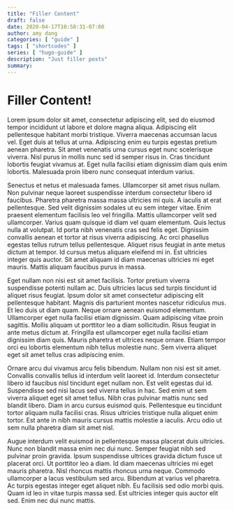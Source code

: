 ```yaml
---
title: "Filler Content"
draft: false
date: 2020-04-17T10:58:31-07:00
author: amy dang
categories: [ "guide" ]
tags: [ "shortcodes" ]
series: [ "hugo-guide" ]
description: "Just filler posts"
summary:
---
```


# Filler Content!

Lorem ipsum dolor sit amet, consectetur adipiscing elit, sed do eiusmod tempor
incididunt ut labore et dolore magna aliqua. Adipiscing elit pellentesque
habitant morbi tristique. Viverra maecenas accumsan lacus vel. Eget duis at
tellus at urna. Adipiscing enim eu turpis egestas pretium aenean pharetra. Sit
amet venenatis urna cursus eget nunc scelerisque viverra. Nisl purus in mollis
nunc sed id semper risus in. Cras tincidunt lobortis feugiat vivamus at. Eget
nulla facilisi etiam dignissim diam quis enim lobortis. Malesuada proin libero
nunc consequat interdum varius.

Senectus et netus et malesuada fames. Ullamcorper sit amet risus nullam. Non
pulvinar neque laoreet suspendisse interdum consectetur libero id faucibus.
Pharetra pharetra massa massa ultricies mi quis. A iaculis at erat
pellentesque. Sed velit dignissim sodales ut eu sem integer vitae. Enim
praesent elementum facilisis leo vel fringilla. Mattis ullamcorper velit sed
ullamcorper. Varius quam quisque id diam vel quam elementum. Quis lectus nulla
at volutpat. Id porta nibh venenatis cras sed felis eget. Dignissim convallis
aenean et tortor at risus viverra adipiscing. Ac orci phasellus egestas tellus
rutrum tellus pellentesque. Aliquet risus feugiat in ante metus dictum at
tempor. Id cursus metus aliquam eleifend mi in. Est ultricies integer quis
auctor. Sit amet aliquam id diam maecenas ultricies mi eget mauris. Mattis
aliquam faucibus purus in massa.

Eget nullam non nisi est sit amet facilisis. Tortor pretium viverra suspendisse
potenti nullam ac. Duis ultricies lacus sed turpis tincidunt id aliquet risus
feugiat. Ipsum dolor sit amet consectetur adipiscing elit pellentesque
habitant. Magnis dis parturient montes nascetur ridiculus mus. Et leo duis ut
diam quam. Neque ornare aenean euismod elementum. Ullamcorper eget nulla
facilisi etiam dignissim. Quam adipiscing vitae proin sagittis. Mollis aliquam
ut porttitor leo a diam sollicitudin. Risus feugiat in ante metus dictum at.
Fringilla est ullamcorper eget nulla facilisi etiam dignissim diam quis. Mauris
pharetra et ultrices neque ornare. Etiam tempor orci eu lobortis elementum nibh
tellus molestie nunc. Sem viverra aliquet eget sit amet tellus cras adipiscing
enim.

Ornare arcu dui vivamus arcu felis bibendum. Nullam non nisi est sit amet.
Convallis convallis tellus id interdum velit laoreet id. Interdum consectetur
libero id faucibus nisl tincidunt eget nullam non. Est velit egestas dui id.
Suspendisse sed nisi lacus sed viverra tellus in hac. Sed enim ut sem viverra
aliquet eget sit amet tellus. Nibh cras pulvinar mattis nunc sed blandit
libero. Diam in arcu cursus euismod quis. Pellentesque eu tincidunt tortor
aliquam nulla facilisi cras. Risus ultricies tristique nulla aliquet enim
tortor. Est ante in nibh mauris cursus mattis molestie a iaculis. Arcu odio ut
sem nulla pharetra diam sit amet nisl.

Augue interdum velit euismod in pellentesque massa placerat duis ultricies.
Nunc non blandit massa enim nec dui nunc. Semper feugiat nibh sed pulvinar
proin gravida. Ipsum suspendisse ultrices gravida dictum fusce ut placerat
orci. Ut porttitor leo a diam. Id diam maecenas ultricies mi eget mauris
pharetra. Nisl rhoncus mattis rhoncus urna neque. Commodo ullamcorper a lacus
vestibulum sed arcu. Bibendum at varius vel pharetra. Ac turpis egestas integer
eget aliquet nibh. Eu facilisis sed odio morbi quis. Quam id leo in vitae
turpis massa sed. Est ultricies integer quis auctor elit sed. Enim nec dui nunc
mattis.

